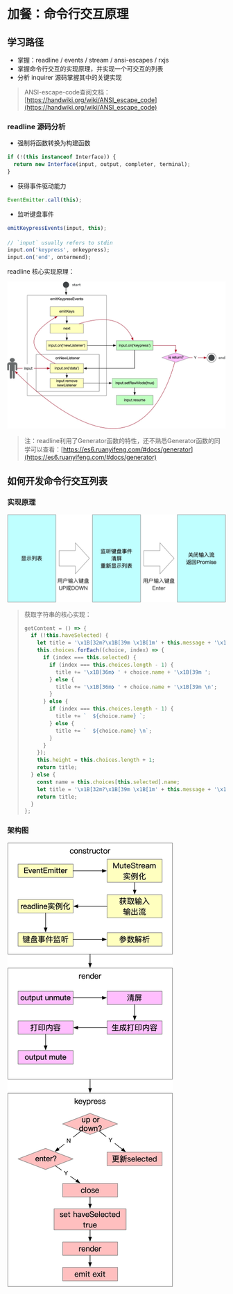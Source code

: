 # 加餐：命令行交互原理

## 学习路径

- 掌握：readline / events / stream / ansi-escapes / rxjs
- 掌握命令行交互的实现原理，并实现一个可交互的列表
- 分析 inquirer 源码掌握其中的关键实现

> ANSI-escape-code查阅文档：[https://handwiki.org/wiki/ANSI_escape_code](https://handwiki.org/wiki/ANSI_escape_code)

### readline 源码分析

- 强制将函数转换为构建函数

```js
if (!(this instanceof Interface)) {
  return new Interface(input, output, completer, terminal);
}
```

- 获得事件驱动能力

```js
EventEmitter.call(this);
```

- 监听键盘事件

```js
emitKeypressEvents(input, this);

// `input` usually refers to stdin
input.on('keypress', onkeypress);
input.on('end', ontermend);
```

readline 核心实现原理：

![readline](./img/w5-c3-readline.jpg)

> 注：readline利用了Generator函数的特性，还不熟悉Generator函数的同学可以查看：[https://es6.ruanyifeng.com/#docs/generator](https://es6.ruanyifeng.com/#docs/generator)

## 如何开发命令行交互列表

### 实现原理

![source](./img/w5-c3-source.jpg)

> 获取字符串的核心实现：
>
> ```js
> getContent = () => {
>   if (!this.haveSelected) {
>     let title = '\x1B[32m?\x1B[39m \x1B[1m' + this.message + '\x1B[22m\x1B[0m \x1B[0m\x1B[2m(Use arrow keys)\x1B[22m\n';
>     this.choices.forEach((choice, index) => {
>       if (index === this.selected) {
>         if (index === this.choices.length - 1) {
>           title += '\x1B[36m❯ ' + choice.name + '\x1B[39m ';
>         } else {
>           title += '\x1B[36m❯ ' + choice.name + '\x1B[39m \n';
>         }
>       } else {
>         if (index === this.choices.length - 1) {
>           title += `  ${choice.name} `;
>         } else {
>           title += `  ${choice.name} \n`;
>         }
>       }
>     });
>     this.height = this.choices.length + 1;
>     return title;
>   } else {
>     const name = this.choices[this.selected].name;
>     let title = '\x1B[32m?\x1B[39m \x1B[1m' + this.message + '\x1B[22m\x1B[0m \x1B[36m' + name + '\x1B[39m\x1B[0m \n';
>     return title;
>   }
> };
> ```
>
> 

### 架构图

![w5-c3-arch.jpg](./img/w5-c3-arch.jpg)


